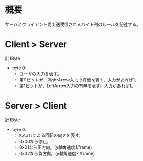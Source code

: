 # 概要
サーバとクライアント間で送受信されるバイト列のルールを記述する。

# Client > Server
計1Byte
- byte 0:
  - ユーザの入力を表す。
  - 第0ビットが、RightArrow入力の有無を表す。入力があれば1。
  - 第1ビットが、LeftArrow入力の有無を表す。入力があれば1。

# Server > Client
計1Byte
- byte 0:
  - `Rotate`による回転の向きを表す。
  - 0x00なら停止。
  - 0x01なら正方向。(y軸角速度1/frame)
  - 0x02なら負方向。(y軸角速度-1/frame)